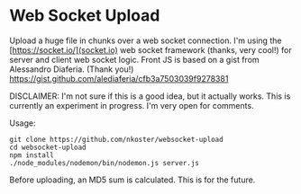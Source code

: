 # Web Socket Upload

Upload a huge file in chunks over a web socket connection.
I'm using the [https://socket.io/](socket.io) web socket framework (thanks, very cool!) for server and client web socket logic. 
Front JS is based on a gist from Alessandro Diaferia. (Thank you!)
https://gist.github.com/alediaferia/cfb3a7503039f9278381

DISCLAIMER: I'm not sure if this is a good idea, but it actually works.
This is currently an experiment in progress. I'm very open for comments.

Usage:

```
git clone https://github.com/nkoster/websocket-upload
cd websocket-upload
npm install
./node_modules/nodemon/bin/nodemon.js server.js
````

Before uploading, an MD5 sum is calculated. This is for the future.
